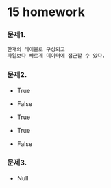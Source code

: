 # 15 homework



### 문제1. 

```sql
한개의 테이블로 구성되고
파일보다 빠르게 데이터에 접근할 수 있다.
```



### 문제2.

- True

- False

- True

- True

- False


### 문제3.

- Null